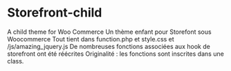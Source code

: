 # Storefront-child
A child theme for Woo Commerce 
Un thème enfant pour Storefont sous Woocommerce
Tout tient dans function.php et style.css et /js/amazing_jquery.js
De nombreuses fonctions associées aux hook de storefront ont été réécrites
Originalité : les fonctions sont inscrites dans une class.
